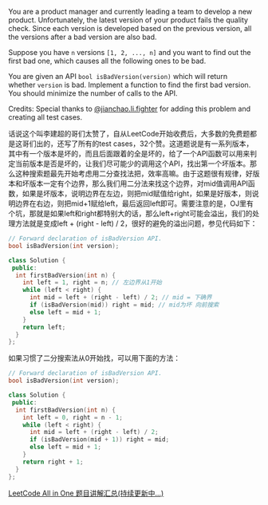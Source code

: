 You are a product manager and currently leading a team to develop a new product. Unfortunately, the latest version of your product fails the quality check. Since each version is developed based on the previous version, all the versions after a bad version are also bad.

Suppose you have `n` versions `[1, 2, ..., n]` and you want to find out the first bad one, which causes all the following ones to be bad.

You are given an API `bool isBadVersion(version)` which will return whether `version` is bad. Implement a function to find the first bad version. You should minimize the number of calls to the API.

Credits: Special thanks to [@jianchao.li.fighter](https://leetcode.com/discuss/user/jianchao.li.fighter) for adding this problem and creating all test cases.

话说这个叫李建超的哥们太赞了，自从LeetCode开始收费后，大多数的免费题都是这哥们出的，还写了所有的test cases，32个赞。这道题说是有一系列版本，其中有一个版本是坏的，而且后面跟着的全是坏的，给了一个API函数可以用来判定当前版本是否是坏的，让我们尽可能少的调用这个API，找出第一个坏版本。那么这种搜索题最先开始考虑用二分查找法把，效率高嘛。由于这题很有规律，好版本和坏版本一定有个边界，那么我们用二分法来找这个边界，对mid值调用API函数，如果是坏版本，说明边界在左边，则把mid赋值给right，如果是好版本，则说明边界在右边，则把mid+1赋给left，最后返回left即可。需要注意的是，OJ里有个坑，那就是如果left和right都特别大的话，那么left+right可能会溢出，我们的处理方法就是变成left + (right - left) / 2，很好的避免的溢出问题，参见代码如下：

```cpp
// Forward declaration of isBadVersion API.
bool isBadVersion(int version);

class Solution {
 public:
  int firstBadVersion(int n) {
    int left = 1, right = n; // 左边界从1开始
    while (left < right) {
      int mid = left + (right - left) / 2; // mid = 下确界
      if (isBadVersion(mid)) right = mid; // mid为坏 向前搜索
      else left = mid + 1;
    }
    return left;
  }
};
```

如果习惯了二分搜索法从0开始找，可以用下面的方法：

```cpp
// Forward declaration of isBadVersion API.
bool isBadVersion(int version);

class Solution {
 public:
  int firstBadVersion(int n) {
    int left = 0, right = n - 1;
    while (left < right) {
      int mid = left + (right - left) / 2;
      if (isBadVersion(mid + 1)) right = mid;
      else left = mid + 1;
    }
    return right + 1;
  }
};
```

[LeetCode All in One 题目讲解汇总(持续更新中...)](http://www.cnblogs.com/grandyang/p/4606334.html)